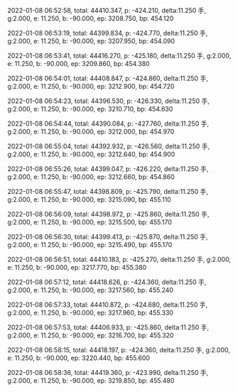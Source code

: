 2022-01-08 06:52:58, total: 44410.347, p: -424.210, delta:11.250 手, g:2.000, e: 11.250, b: -90.000, ep: 3208.750, bp: 454.120

2022-01-08 06:53:19, total: 44399.834, p: -424.770, delta:11.250 手, g:2.000, e: 11.250, b: -90.000, ep: 3207.950, bp: 454.090

2022-01-08 06:53:41, total: 44416.270, p: -425.180, delta:11.250 手, g:2.000, e: 11.250, b: -90.000, ep: 3209.860, bp: 454.380

2022-01-08 06:54:01, total: 44408.847, p: -424.860, delta:11.250 手, g:2.000, e: 11.250, b: -90.000, ep: 3212.900, bp: 454.720

2022-01-08 06:54:23, total: 44396.530, p: -426.330, delta:11.250 手, g:2.000, e: 11.250, b: -90.000, ep: 3210.710, bp: 454.630

2022-01-08 06:54:44, total: 44390.084, p: -427.760, delta:11.250 手, g:2.000, e: 11.250, b: -90.000, ep: 3212.000, bp: 454.970

2022-01-08 06:55:04, total: 44392.932, p: -426.560, delta:11.250 手, g:2.000, e: 11.250, b: -90.000, ep: 3212.640, bp: 454.900

2022-01-08 06:55:26, total: 44399.047, p: -426.220, delta:11.250 手, g:2.000, e: 11.250, b: -90.000, ep: 3212.660, bp: 454.860

2022-01-08 06:55:47, total: 44398.809, p: -425.790, delta:11.250 手, g:2.000, e: 11.250, b: -90.000, ep: 3215.090, bp: 455.110

2022-01-08 06:56:09, total: 44398.972, p: -425.860, delta:11.250 手, g:2.000, e: 11.250, b: -90.000, ep: 3215.500, bp: 455.170

2022-01-08 06:56:30, total: 44399.413, p: -425.870, delta:11.250 手, g:2.000, e: 11.250, b: -90.000, ep: 3215.490, bp: 455.170

2022-01-08 06:56:51, total: 44410.183, p: -425.270, delta:11.250 手, g:2.000, e: 11.250, b: -90.000, ep: 3217.770, bp: 455.380

2022-01-08 06:57:12, total: 44418.626, p: -424.360, delta:11.250 手, g:2.000, e: 11.250, b: -90.000, ep: 3217.560, bp: 455.240

2022-01-08 06:57:33, total: 44410.872, p: -424.680, delta:11.250 手, g:2.000, e: 11.250, b: -90.000, ep: 3217.960, bp: 455.330

2022-01-08 06:57:53, total: 44406.933, p: -425.860, delta:11.250 手, g:2.000, e: 11.250, b: -90.000, ep: 3216.700, bp: 455.320

2022-01-08 06:58:15, total: 44418.197, p: -424.360, delta:11.250 手, g:2.000, e: 11.250, b: -90.000, ep: 3220.440, bp: 455.600

2022-01-08 06:58:36, total: 44419.360, p: -423.990, delta:11.250 手, g:2.000, e: 11.250, b: -90.000, ep: 3219.850, bp: 455.480